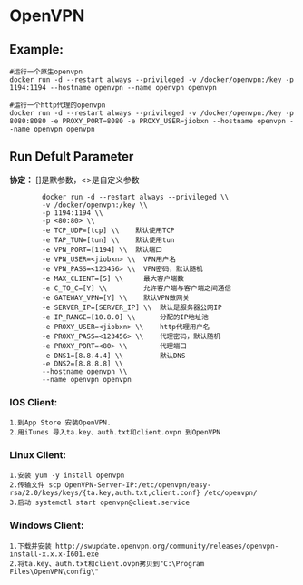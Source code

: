 OpenVPN
===

## Example:

    #运行一个原生openvpn
    docker run -d --restart always --privileged -v /docker/openvpn:/key -p 1194:1194 --hostname openvpn --name openvpn openvpn

    #运行一个http代理的openvpn
    docker run -d --restart always --privileged -v /docker/openvpn:/key -p 8080:8080 -e PROXY_PORT=8080 -e PROXY_USER=jiobxn --hostname openvpn --name openvpn openvpn
    

## Run Defult Parameter
**协定：** []是默参数，<>是自定义参数

			docker run -d --restart always --privileged \\
			-v /docker/openvpn:/key \\
			-p 1194:1194 \\
			-p <80:80> \\
			-e TCP_UDP=[tcp] \\    默认使用TCP
			-e TAP_TUN=[tun] \\    默认使用tun
			-e VPN_PORT=[1194] \\  默认端口
			-e VPN_USER=<jiobxn> \\  VPN用户名
			-e VPN_PASS=<123456> \\  VPN密码，默认随机
			-e MAX_CLIENT=[5] \\     最大客户端数
			-e C_TO_C=[Y] \\         允许客户端与客户端之间通信
			-e GATEWAY_VPN=[Y] \\    默认VPN做网关
			-e SERVER_IP=[SERVER_IP] \\  默认是服务器公网IP
			-e IP_RANGE=[10.8.0] \\      分配的IP地址池
			-e PROXY_USER=<jiobxn> \\    http代理用户名
			-e PROXY_PASS=<123456> \\    代理密码，默认随机
			-e PROXY_PORT=<80> \\        代理端口
			-e DNS1=[8.8.4.4] \\         默认DNS
			-e DNS2=[8.8.8.8] \\
			--hostname openvpn \\
			--name openvpn openvpn

### IOS Client:

    1.到App Store 安装OpenVPN.
    2.用iTunes 导入ta.key、auth.txt和client.ovpn 到OpenVPN

### Linux Client:

    1.安装 yum -y install openvpn
    2.传输文件 scp OpenVPN-Server-IP:/etc/openvpn/easy-rsa/2.0/keys/keys/{ta.key,auth.txt,client.conf} /etc/openvpn/
    3.启动 systemctl start openvpn@client.service

### Windows Client:

    1.下载并安装 http://swupdate.openvpn.org/community/releases/openvpn-install-x.x.x-I601.exe
    2.将ta.key、auth.txt和client.ovpn拷贝到"C:\Program Files\OpenVPN\config\"
